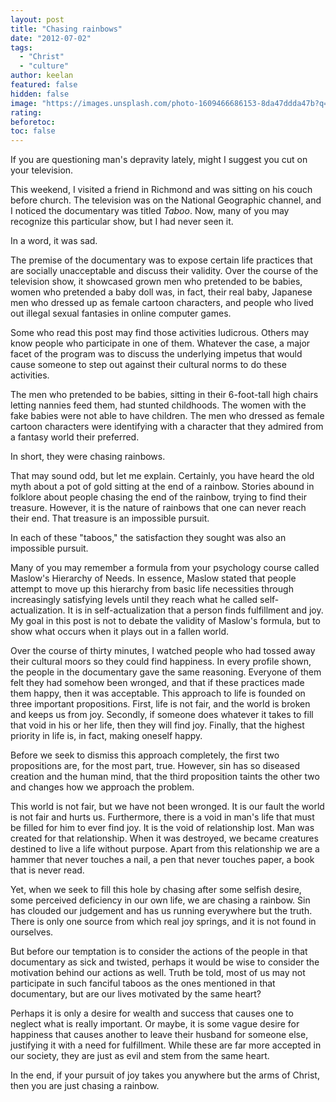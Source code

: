 ```yaml
---
layout: post
title: "Chasing rainbows"
date: "2012-07-02"
tags: 
  - "Christ"
  - "culture"
author: keelan
featured: false
hidden: false
image: "https://images.unsplash.com/photo-1609466686153-8da47ddda47b?q=80&w=2098&auto=format&fit=crop&ixlib=rb-4.0.3&ixid=M3wxMjA3fDB8MHxwaG90by1wYWdlfHx8fGVufDB8fHx8fA%3D%3D"
rating:
beforetoc:
toc: false
---
```


If you are questioning man's depravity lately, might I suggest you cut on your television.

This weekend, I visited a friend in Richmond and was sitting on his couch before church. The television was on the National Geographic channel, and I noticed the documentary was titled _Taboo_. Now, many of you may recognize this particular show, but I had never seen it.

In a word, it was sad.

The premise of the documentary was to expose certain life practices that are socially unacceptable and discuss their validity. Over the course of the television show, it showcased grown men who pretended to be babies, women who pretended a baby doll was, in fact, their real baby, Japanese men who dressed up as female cartoon characters, and people who lived out illegal sexual fantasies in online computer games.

Some who read this post may find those activities ludicrous. Others may know people who participate in one of them. Whatever the case, a major facet of the program was to discuss the underlying impetus that would cause someone to step out against their cultural norms to do these activities.

The men who pretended to be babies, sitting in their 6-foot-tall high chairs letting nannies feed them, had stunted childhoods. The women with the fake babies were not able to have children. The men who dressed as female cartoon characters were identifying with a character that they admired from a fantasy world their preferred.

In short, they were chasing rainbows.

That may sound odd, but let me explain. Certainly, you have heard the old myth about a pot of gold sitting at the end of a rainbow. Stories abound in folklore about people chasing the end of the rainbow, trying to find their treasure. However, it is the nature of rainbows that one can never reach their end. That treasure is an impossible pursuit.

In each of these "taboos," the satisfaction they sought was also an impossible pursuit.

Many of you may remember a formula from your psychology course called Maslow's Hierarchy of Needs. In essence, Maslow stated that people attempt to move up this hierarchy from basic life necessities through increasingly satisfying levels until they reach what he called self-actualization. It is in self-actualization that a person finds fulfillment and joy. My goal in this post is not to debate the validity of Maslow's formula, but to show what occurs when it plays out in a fallen world.

Over the course of thirty minutes, I watched people who had tossed away their cultural moors so they could find happiness. In every profile shown, the people in the documentary gave the same reasoning. Everyone of them felt they had somehow been wronged, and that if these practices made them happy, then it was acceptable. This approach to life is founded on three important propositions. First, life is not fair, and the world is broken and keeps us from joy. Secondly, if someone does whatever it takes to fill that void in his or her life, then they will find joy. Finally, that the highest priority in life is, in fact, making oneself happy.

Before we seek to dismiss this approach completely, the first two propositions are, for the most part, true. However, sin has so diseased creation and the human mind, that the third proposition taints the other two and changes how we approach the problem.

This world is not fair, but we have not been wronged. It is our fault the world is not fair and hurts us. Furthermore, there is a void in man's life that must be filled for him to ever find joy. It is the void of relationship lost. Man was created for that relationship. When it was destroyed, we became creatures destined to live a life without purpose. Apart from this relationship we are a hammer that never touches a nail, a pen that never touches paper, a book that is never read.

Yet, when we seek to fill this hole by chasing after some selfish desire, some perceived deficiency in our own life, we are chasing a rainbow. Sin has clouded our judgement and has us running everywhere but the truth. There is only one source from which real joy springs, and it is not found in ourselves.

But before our temptation is to consider the actions of the people in that documentary as sick and twisted, perhaps it would be wise to consider the motivation behind our actions as well. Truth be told, most of us may not participate in such fanciful taboos as the ones mentioned in that documentary, but are our lives motivated by the same heart?

Perhaps it is only a desire for wealth and success that causes one to neglect what is really important. Or maybe, it is some vague desire for happiness that causes another to leave their husband for someone else, justifying it with a need for fulfillment. While these are far more accepted in our society, they are just as evil and stem from the same heart.

In the end, if your pursuit of joy takes you anywhere but the arms of Christ, then you are just chasing a rainbow.
